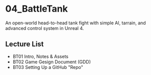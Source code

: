 # 04_BattleTank
An open-world head-to-head tank fight with simple AI, tarrain, and advanced control system in Unreal 4.

## Lecture List
* BT01 Intro, Notes & Assets
* BT02 Game Gesign Document (GDD)
* BT03 Setting Up a GitHub "Repo"